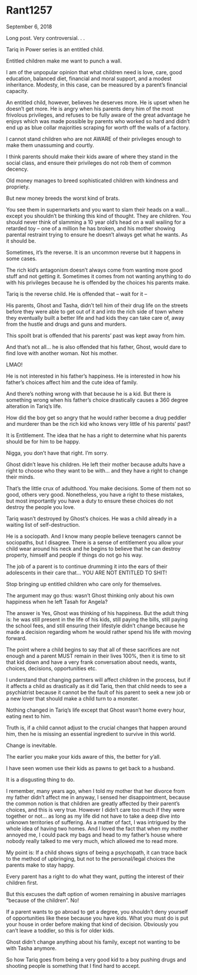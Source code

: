 # Rant1257



September 6, 2018

Long post. Very controversial.
.
.

Tariq in Power series is an entitled child.

Entitled children make me want to punch a wall.

I am of the unpopular opinion that what children need is love, care, good education, balanced diet, financial and moral support, and a modest inheritance. Modesty, in this case, can be measured by a parent’s financial capacity.

An entitled child, however, believes he deserves more. He is upset when he doesn’t get more. He is angry when his parents deny him of the most frivolous privileges, and refuses to be fully aware of the great advantage he enjoys which was made possible by parents who worked so hard and didn’t end up as blue collar majorities scraping for worth off the walls of a factory.

I cannot stand children who are not AWARE of their privileges enough to make them unassuming and courtly.

I think parents should make their kids aware of where they stand in the social class, and ensure their privileges do not rob them of common decency.

Old money manages to breed sophisticated children with kindness and propriety.

But new money breeds the worst kind of brats.

You see them in supermarkets and you want to slam their heads on a wall… except you shouldn’t be thinking this kind of thought. They are children. You should never think of slamming a 10 year old’s head on a wall wailing for a retarded toy – one of a million he has broken, and his mother showing parental restraint trying to ensure he doesn’t always get what he wants. As it should be.

Sometimes, it’s the reverse. It is an uncommon reverse but it happens in some cases.

The rich kid’s antagonism doesn’t always come from wanting more good stuff and not getting it. Sometimes it comes from not wanting anything to do with his privileges because he is offended by the choices his parents make.

Tariq is the reverse child. He is offended that – wait for it –

His parents, Ghost and Tasha, didn’t tell him of their drug life on the streets before they were able to get out of it and into the rich side of town where they eventually built a better life and had kids they can take care of, away from the hustle and drugs and guns and murders.

This spoilt brat is offended that his parents’ past was kept away from him.

And that’s not all… he is also offended that his father, Ghost, would dare to find love with another woman. Not his mother.

LMAO!

He is not interested in his father’s happiness. He is interested in how his father’s choices affect him and the cute idea of family.

And there’s nothing wrong with that because he is a kid. But there is something wrong when his father’s choice drastically causes a 360 degree alteration in Tariq’s life.

How did the boy get so angry that he would rather become a drug peddler and murderer than be the rich kid who knows very little of his parents’ past?

It is Entitlement. The idea that he has a right to determine what his parents should be for him to be happy.

Nigga, you don’t have that right. I’m sorry.

Ghost didn’t leave his children. He left their mother because adults have a right to choose who they want to be with… and they have a right to change their minds.

That’s the little crux of adulthood. You make decisions. Some of them not so good, others very good. Nonetheless, you have a right to these mistakes, but most importantly you have a duty to ensure these choices do not destroy the people you love.

Tariq wasn’t destroyed by Ghost’s choices. He was a child already in a waiting list of self-destruction.

He is a sociopath. And I know many people believe teenagers cannot be sociopaths, but I disagree. There is a sense of entitlement you allow your child wear around his neck and he begins to believe that he can destroy property, himself and people if things do not go his way.

The job of a parent is to continue drumming it into the ears of their adolescents in their care that… YOU ARE NOT ENTITLED TO SHIT!

Stop bringing up entitled children who care only for themselves.

The argument may go thus: wasn’t Ghost thinking only about his own happiness when he left Tasah for Angela?

The answer is Yes, Ghost was thinking of his happiness. But the adult thing is: he was still present in the life of his kids, still paying the bills, still paying the school fees, and still ensuring their lifestyle didn’t change because he made a decision regarding whom he would rather spend his life with moving forward.

The point where a child begins to say that all of these sacrifices are not enough and a parent MUST remain in their lives 100%, then it is time to sit that kid down and have a very frank conversation about needs, wants, choices, decisions, opportunities etc.

I understand that changing partners will affect children in the process, but if it affects a child as drastically as it did Tariq, then that child needs to see a psychiatrist because it cannot be the fault of his parent to seek a new job or a new lover that should make a child turn to a monster.

Nothing changed in Tariq’s life except that Ghost wasn’t home every hour, eating next to him.

Truth is, if a child cannot adjust to the crucial changes that happen around him, then he is missing an essential ingredient to survive in this world.

Change is inevitable.

The earlier you make your kids aware of this, the better for y’all.

I have seen women use their kids as pawns to get back to a husband.

It is a disgusting thing to do.

I remember, many years ago, when I told my mother that her divorce from my father didn’t affect me in anyway, I sensed her disappointment, because the common notion is that children are greatly affected by their parent’s choices, and this is very true. However I didn’t care too much if they were together or not… as long as my life did not have to take a deep dive into unknown territories of suffering. As a matter of fact, I was intrigued by the whole idea of having two homes. And I loved the fact that when my mother annoyed me, I could pack my bags and head to my father’s house where nobody really talked to me very much, which allowed me to read more.

My point is: If a child shows signs of being a psychopath, it can trace back to the method of upbringing, but not to the personal/legal choices the parents make to stay happy.

Every parent has a right to do what they want, putting the interest of their children first.

But this excuses the daft option of women remaining in abusive marriages “because of the children”. No!

If a parent wants to go abroad to get a degree, you shouldn’t deny yourself of opportunities like these because you have kids. What you must do is put your house in order before making that kind of decision. Obviously you can’t leave a toddler, so this is for older kids.

Ghost didn’t change anything about his family, except not wanting to be with Tasha anymore.

So how Tariq goes from being a very good kid to a boy pushing drugs and shooting people is something that I find hard to accept.